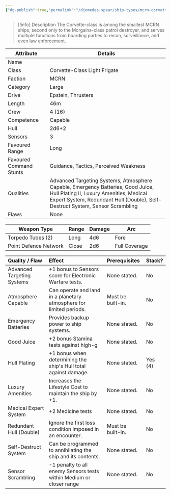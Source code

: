 ```yaml
---
{"dg-publish":true,"permalink":"/diomedes-spear/ship-types/mcrn-corvette-class-light-frigate/"}
---
```


> [!info] Description
> The Corvette-class is among the smallest MCRN ships, second only to the Morgaina-class patrol destroyer, and serves multiple functions from boarding parties to recon, surveillance, and even law enforcement.

| Attribute               | Details                                                                                                                                                                                                     |
| ----------------------- | ----------------------------------------------------------------------------------------------------------------------------------------------------------------------------------------------------------- |
| Name                    |                                                                                                                                                                                                             |
| Class                   | Corvette-Class Light Frigate                                                                                                                                                                                |
| Faction                 | MCRN                                                                                                                                                                                                        |
| Category                | Large                                                                                                                                                                                                       |
| Drive                   | Epstein, Thrusters                                                                                                                                                                                          |
| Length                  | 46m                                                                                                                                                                                                         |
| Crew                    | 4 (16)                                                                                                                                                                                                      |
| Competence              | Capable                                                                                                                                                                                                     |
| Hull                    | 2d6+2                                                                                                                                                                                                       |
| Sensors                 | 3                                                                                                                                                                                                           |
| Favoured Range          | Long                                                                                                                                                                                                        |
| Favoured Command Stunts | Guidance, Tactics, Perceived Weakness                                                                                                                                                                       |
| Qualities               | Advanced Targeting Systems, Atmosphere Capable, Emergency Batteries, Good Juice, Hull Plating II, Luxury Amenities, Medical Expert System, Redundant Hull (Double), Self-Destruct System, Sensor Scrambling |
| Flaws                   | None                                                                                                                                                                                                        |

| Weapon Type           | Range | Damage | Arc           |
| --------------------- | ----- | ------ | ------------- |
| Torpedo Tubes (2)     | Long  | 4d6    | Fore          |
| Point Defence Network | Close | 2d6    | Full Coverage |

| Quality / Flaw             | Effect                                                              | Prerequisites     | Stack?  |
| :------------------------- | :------------------------------------------------------------------ | :---------------- | :------ |
| Advanced Targeting Systems | +1 bonus to Sensors score for Electronic Warfare tests.             | None stated.      | No      |
| Atmosphere Capable         | Can operate and land in a planetary atmosphere for limited periods. | Must be built-in. | No      |
| Emergency Batteries        | Provides backup power to ship systems.                              | None stated.      | No      |
| Good Juice                 | +2 bonus Stamina tests against high-g                               | None stated.      | No      |
| Hull Plating               | +1 bonus when determining the ship's Hull total against damage.     | None stated.      | Yes (4) |
| Luxury Amenities           | Increases the Lifestyle Cost to maintain the ship by +1.            | None stated.      | No      |
| Medical Expert System      | +2 Medicine tests                                                   | None stated.      | No      |
| Redundant Hull (Double)    | Ignore the first loss condition imposed in an encounter.            | Must be built-in. | No      |
| Self-Destruct System       | Can be programmed to annihilating the ship and its contents.        | None stated.      | No      |
| Sensor Scrambling          | -1 penalty to all enemy Sensors tests within Medium or closer range | None stated.      | No      |
	